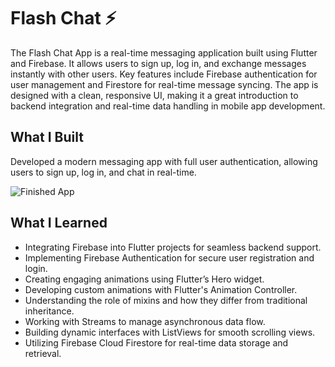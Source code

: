 # Flash Chat ⚡️

The Flash Chat App is a real-time messaging application built using Flutter and Firebase. It allows users to sign up, log in, and exchange messages instantly with other users. Key features include Firebase authentication for user management and Firestore for real-time message syncing. The app is designed with a clean, responsive UI, making it a great introduction to backend integration and real-time data handling in mobile app development.

## What I Built

Developed a modern messaging app with full user authentication, allowing users to sign up, log in, and chat in real-time.

![Finished App](https://github.com/londonappbrewery/Images/blob/master/flash_chat_flutter_demo.gif)

## What I Learned

- Integrating Firebase into Flutter projects for seamless backend support.
- Implementing Firebase Authentication for secure user registration and login.
- Creating engaging animations using Flutter’s Hero widget.
- Developing custom animations with Flutter's Animation Controller.
- Understanding the role of mixins and how they differ from traditional inheritance.
- Working with Streams to manage asynchronous data flow.
- Building dynamic interfaces with ListViews for smooth scrolling views.
- Utilizing Firebase Cloud Firestore for real-time data storage and retrieval.
